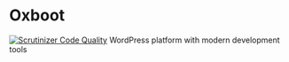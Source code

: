 # Oxboot
[![Scrutinizer Code Quality](https://scrutinizer-ci.com/g/oxboot/oxboot/badges/quality-score.png?b=master)](https://scrutinizer-ci.com/g/oxboot/oxboot/?branch=master)
WordPress platform with modern development tools
